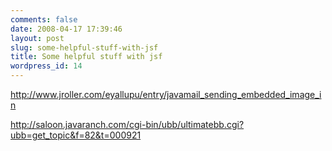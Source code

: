 ```yaml
---
comments: false
date: 2008-04-17 17:39:46
layout: post
slug: some-helpful-stuff-with-jsf
title: Some helpful stuff with jsf
wordpress_id: 14
---
```


http://www.jroller.com/eyallupu/entry/javamail_sending_embedded_image_in

http://saloon.javaranch.com/cgi-bin/ubb/ultimatebb.cgi?ubb=get_topic&f=82&t=000921

